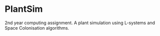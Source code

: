 # PlantSim

2nd year computing assignment.
A plant simulation using L-systems and Space Colonisation algorithms.

